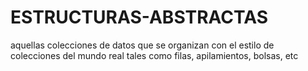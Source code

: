 # ESTRUCTURAS-ABSTRACTAS
aquellas colecciones de datos que se organizan con el estilo de colecciones del mundo real tales como filas, apilamientos, bolsas, etc
